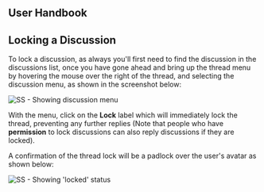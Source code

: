 ## User Handbook

## Locking a Discussion

To lock a discussion, as always you'll first need to find the discussion in the discussions list, once you have gone ahead and bring up the thread menu by hovering the mouse over the right of the thread, and selecting the discussion menu, as shown in the screenshot below:

![SS - Showing discussion menu](687474703a2f2f692e696d6775722e636f6d2f4558665258415a2e706e67.png)

With the menu, click on the **Lock** label which will immediately lock the thread, preventing any further replies (Note that people who have **permission** to lock discussions can also reply discussions if they are locked).

A confirmation of the thread lock will be a padlock over the user's avatar as shown below:

![SS - Showing 'locked' status](687474703a2f2f692e696d6775722e636f6d2f5043454e68774c2e706e67.png)
